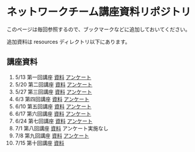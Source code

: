 ネットワークチーム講座資料リポジトリ
===============================

このページは毎回参照するので、ブックマークなどに追加しておいてください。

追加資料は resources ディレクトリ以下にあります。

講座資料
-------
1. 5/13 第一回講座 [資料](http://www.slideshare.net/nanametown/denweb1) [アンケート](https://docs.google.com/a/stu.hus.ac.jp/forms/d/1kJaqumN1paNIHxIVMggKvRmc6TkXgEsdif-hvVsMiWY/viewform)
1. 5/20 第二回講座 [資料](http://www.slideshare.net/nanametown/denweb2) [アンケート](https://docs.google.com/a/stu.hus.ac.jp/forms/d/1LrNAzDZdrW0f-echizW9HCkk7T7NbkoJOO1JXZXmujA/viewform)
1. 5/27 第三回講座 [資料](http://www.slideshare.net/nanametown/denweb3) [アンケート](https://docs.google.com/a/stu.hus.ac.jp/forms/d/1-ePvnTNkWjNNqlzo-jbwseMrWWTI-nV_3Ww_Be1zJqE/viewform)
1. 6/3 第四回講座 [資料](http://www.slideshare.net/ww24jp/github-pages-35389103) [アンケート](https://docs.google.com/a/stu.hus.ac.jp/forms/d/11slTS3zb40N1q_BWVl6Q-AdncplwcyXeIMv113wvPPE/viewform)
1. 6/10 第五回講座 [資料](http://www.slideshare.net/nanametown/denweb4) [アンケート](https://docs.google.com/a/stu.hus.ac.jp/forms/d/1POa629VQtS5iJ4Nfy0966lubHiil5hLvh4-pEA63MKI/viewform)
1. 6/17 第六回講座 [資料](http://www.slideshare.net/nanametown/ss-35951593) [アンケート](https://docs.google.com/a/stu.hus.ac.jp/forms/d/1xe_iijkWgdzeHC_vAG0cGN2zXchYGGzJ3ssslTbkwNs/viewform)
1. 6/24 第七回講座 [資料](http://www.slideshare.net/nanametown/web-36230246) [アンケート](https://docs.google.com/a/stu.hus.ac.jp/forms/d/1Gr8kicCnu-VgYWzTZ7XkhFjTsIUnKwV_V9nmpaXNE-4/viewform)
1. 7/1 第八回講座 [資料](http://www.slideshare.net/nanametown/web-36496455) アンケート実施なし
1. 7/8 第九回講座 [資料](http://www.slideshare.net/nanametown/web-36735664) [アンケート](https://docs.google.com/a/stu.hus.ac.jp/forms/d/107LJHDr_zCEyLGRWBeBZCtf56r9rNvenkTx_yTolhgc/viewform)
1. 7/15 第十回講座 [資料](http://www.slideshare.net/nanametown/web-36981775)
